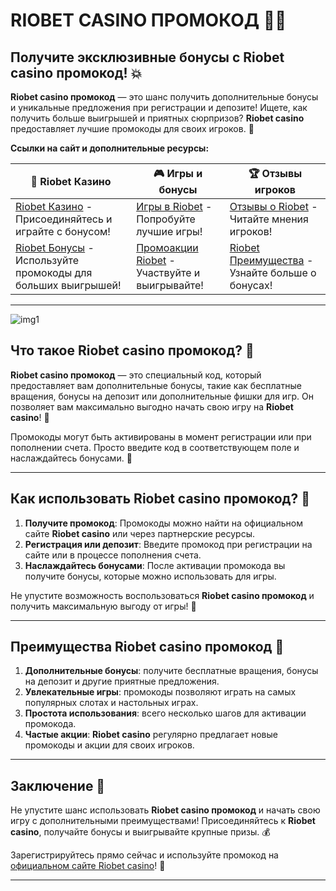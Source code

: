 # RIOBET CASINO ПРОМОКОД 🎉🎰

## Получите эксклюзивные бонусы с **Riobet casino промокод**! 💥

**Riobet casino промокод** — это шанс получить дополнительные бонусы и уникальные предложения при регистрации и депозите! Ищете, как получить больше выигрышей и приятных сюрпризов? **Riobet casino** предоставляет лучшие промокоды для своих игроков. 🌟

**Ссылки на сайт и дополнительные ресурсы:**

| 🔗 **Riobet Казино** | 🎮 **Игры и бонусы** | 🏆 **Отзывы игроков** |
|----------------------|----------------------|-----------------------|
| [Riobet Казино](https://brandplay.link/dtx89f2L) - Присоединяйтесь и играйте с бонусом! | [Игры в Riobet](https://brandplay.link/dtx89f2L) - Попробуйте лучшие игры! | [Отзывы о Riobet](https://brandplay.link/dtx89f2L) - Читайте мнения игроков! |
| [Riobet Бонусы](https://brandplay.link/dtx89f2L) - Используйте промокоды для больших выигрышей! | [Промоакции Riobet](https://brandplay.link/dtx89f2L) - Участвуйте и выигрывайте! | [Riobet Преимущества](https://brandplay.link/dtx89f2L) - Узнайте больше о бонусах! |

---
![img1](https://github.com/user-attachments/assets/39bf8859-d579-4887-a262-43f5e54836b3)

## Что такое **Riobet casino промокод**? 🔑

**Riobet casino промокод** — это специальный код, который предоставляет вам дополнительные бонусы, такие как бесплатные вращения, бонусы на депозит или дополнительные фишки для игр. Он позволяет вам максимально выгодно начать свою игру на **Riobet casino**! 🎁

Промокоды могут быть активированы в момент регистрации или при пополнении счета. Просто введите код в соответствующем поле и наслаждайтесь бонусами. 🚀

---

## Как использовать **Riobet casino промокод**? 📝

1. **Получите промокод**: Промокоды можно найти на официальном сайте **Riobet casino** или через партнерские ресурсы.
2. **Регистрация или депозит**: Введите промокод при регистрации на сайте или в процессе пополнения счета.
3. **Наслаждайтесь бонусами**: После активации промокода вы получите бонусы, которые можно использовать для игры.

Не упустите возможность воспользоваться **Riobet casino промокод** и получить максимальную выгоду от игры! 💸

---

## Преимущества **Riobet casino промокод** 💎

1. **Дополнительные бонусы**: получите бесплатные вращения, бонусы на депозит и другие приятные предложения.
2. **Увлекательные игры**: промокоды позволяют играть на самых популярных слотах и настольных играх.
3. **Простота использования**: всего несколько шагов для активации промокода.
4. **Частые акции**: **Riobet casino** регулярно предлагает новые промокоды и акции для своих игроков.

---

## Заключение 🎉

Не упустите шанс использовать **Riobet casino промокод** и начать свою игру с дополнительными преимуществами! Присоединяйтесь к **Riobet casino**, получайте бонусы и выигрывайте крупные призы. 💰

Зарегистрируйтесь прямо сейчас и используйте промокод на [официальном сайте Riobet casino](https://brandplay.link/dtx89f2L)! 🚀

---

